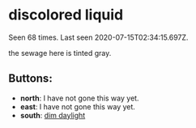 # discolored liquid

Seen 68 times. Last seen 2020-07-15T02:34:15.697Z.

the sewage here is tinted gray.

## Buttons:

- **north**: I have not gone this way yet.
- **east**: I have not gone this way yet.
- **south**: [dim daylight](dim-daylight-gtiyc9.md)